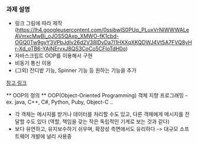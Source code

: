 ### 과제 설명
 - 링크 그림에 따라 제작 (https://lh4.googleusercontent.com/0ssibwlS0PUq_PLuxVrNIWWWALeAVmxcMwBi_oJOS5QAxp_XMWO-fK1cbd-OGQ0Tw9gyY3VPbJdIv26d2V38lDvDa7I1HXXqXKQDWJ4Vt5A7FVQ8yHr-Xd_oTB6-YAjNErvxJ8QS3CoCo5CFIoTdH0o)
 - 자바스크립트 OOP를 이용해서 구현
 - 비동기 통신 이용
 - (그외) 잔디밭 기능, Spinner 기능 등 원하는 기능을 추가

[참고 링크](https://github.com/sonypark/github-finder)

** OOP의 정의 **
OOP(Object-Oriented Programming) 객체 지향 프로그래밍 - ex. java, C++, C#, Python, Puby, Object-C ..
- 각 객체는 메시지를 받거나 데이터를 처리할 수도 있고, 다른 객체에게 메시지를 전달할 수도 있다 (역할, 책임을 갖는 작은 독립적인 기계로 보는 것과 같다)
- 보다 유연하고, 유지보수하기 쉬우며, 확장성 측면에서도 유리하다 -> 대규모 소프트웨어 개발에 널리 사용중

